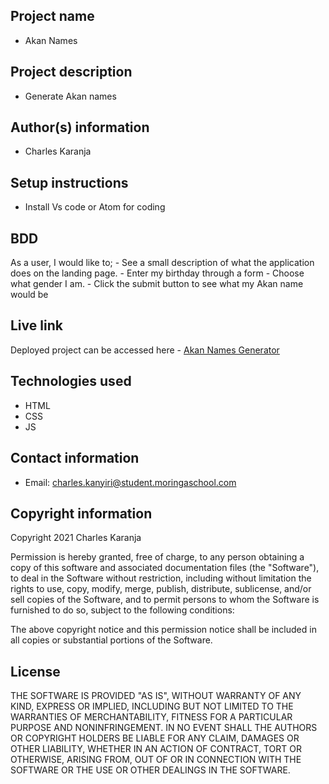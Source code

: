 ## Project name
  - Akan Names

## Project description
  - Generate Akan names

## Author(s) information
  - Charles Karanja
  
## Setup instructions
  - Install Vs code or Atom for coding 

## BDD
  As a user, I would like to;
    - See a  small description of what the application does on the landing page. 
    - Enter my birthday through a form
    - Choose what gender I am.
    - Click the submit button to see what my Akan name would be

## Live link
  Deployed project can be accessed here -  [Akan Names Generator]()

## Technologies used
  - HTML
  - CSS
  - JS

## Contact information
  - Email: charles.kanyiri@student.moringaschool.com
  
## Copyright information
  Copyright 2021 Charles Karanja 

  Permission is hereby granted, free of charge, to any person obtaining a copy of this software and associated documentation files (the "Software"), to deal in the Software without restriction, including without limitation the rights to use, copy, modify, merge, publish, distribute, sublicense, and/or sell copies of the Software, and to permit persons to whom the Software is furnished to do so, subject to the following conditions:

  The above copyright notice and this permission notice shall be included in all copies or substantial portions of the Software.

## License
  THE SOFTWARE IS PROVIDED "AS IS", WITHOUT WARRANTY OF ANY KIND, EXPRESS OR IMPLIED, INCLUDING BUT NOT LIMITED TO THE WARRANTIES OF MERCHANTABILITY, FITNESS FOR A PARTICULAR PURPOSE AND NONINFRINGEMENT. IN NO EVENT SHALL THE AUTHORS OR COPYRIGHT HOLDERS BE LIABLE FOR ANY CLAIM, DAMAGES OR OTHER LIABILITY, WHETHER IN AN ACTION OF CONTRACT, TORT OR OTHERWISE, ARISING FROM, OUT OF OR IN CONNECTION WITH THE SOFTWARE OR THE USE OR OTHER DEALINGS IN THE SOFTWARE.
